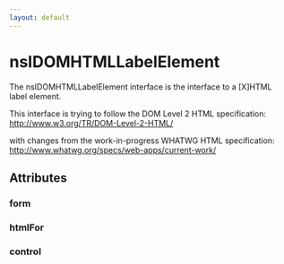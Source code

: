 ```yaml
---
layout: default
---
```


# nsIDOMHTMLLabelElement #

The nsIDOMHTMLLabelElement interface is the interface to a [X]HTML
label element.

This interface is trying to follow the DOM Level 2 HTML specification:
http://www.w3.org/TR/DOM-Level-2-HTML/

with changes from the work-in-progress WHATWG HTML specification:
http://www.whatwg.org/specs/web-apps/current-work/


## Attributes ##

### form ###

### htmlFor ###

### control ###
